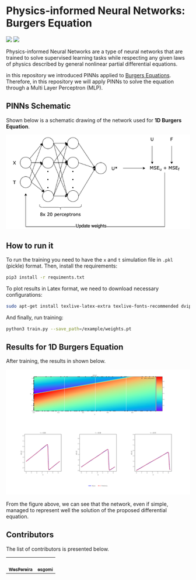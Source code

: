 # Physics-informed Neural Networks: Burgers Equation
<span><img src="https://img.shields.io/github/contributors/WesPereira/pinn-burgers-eq"> <img src="https://img.shields.io/github/last-commit/WesPereira/pinn-burgers-eq"></span>

Physics-informed Neural Networks are a type of neural networks that are trained to solve supervised learning tasks while respecting any given laws of physics described by general nonlinear partial differential equations.

in this repository we introduced PINNs applied to [Burgers Equations](https://en.wikipedia.org/wiki/Burgers%27_equation). Therefore, in this repository we will apply PINNs to solve the equation through a Multi Layer Perceptron (MLP).

## PINNs Schematic

Shown below is a schematic drawing of the network used for **1D Burgers Equation**.

![image 1](imgs/image1.png)


## How to run it

To run the training you need to have the `x` and `t` simulation file in `.pkl` (pickle) format. Then, install the requirements:

```bash
pip3 install -r requiments.txt
```

To plot results in Latex format, we need to download necessary configurations:

```bash
sudo apt-get install texlive-latex-extra texlive-fonts-recommended dvipng cm-super
```

And finally, run training:

```bash
python3 train.py --save_path=/example/weights.pt
```

## Results for 1D Burgers Equation

After training, the results in shown below.

![image 2](imgs/image2.png)

From the figure above, we can see that the network, even if simple, managed to represent well the solution of the proposed differential equation.

## Contributors
The list of contributors is presented below.
<table>
  <tr>
    <td align="center"><a href="https://github.com/WesPereira"><img src="https://avatars.githubusercontent.com/u/49962478?v=4" width="100px;" alt=""/><br /><sub><b>WesPereira</b></sub></a><br /></td>
    <td align="center"><a href="https://github.com/esgomi"><img src="https://avatars.githubusercontent.com/u/6525442?v=4" width="100px;" alt=""/><br /><sub><b>esgomi</b></sub></a><br /></td>
  </tr>
</table>